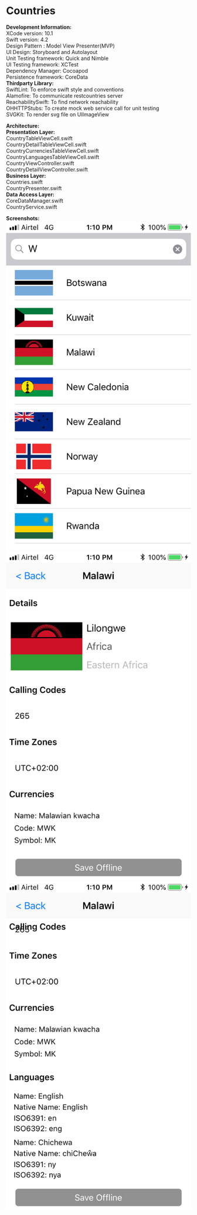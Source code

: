 # Countries

<b>Development Information:</b><br>
 XCode version: 10.1<br>
 Swift version: 4.2<br>
 Design Pattern : Model View Presenter(MVP)<br>
 UI Design: Storyboard and Autolayout<br>
 Unit Testing framework: Quick and Nimble<br>
 UI Testing framework: XCTest<br>
 Dependency Manager: Cocoapod<br>
 Persistence framework: CoreData<br>
 <b>Thirdparty Library:</b><br>
    SwiftLint: To enforce swift style and conventions<br>
    Alamofire: To communicate restcountries server<br>
    ReachabilitySwift: To find network reachability<br>
    OHHTTPStubs: To create mock web service call for unit testing<br>
    SVGKit: To render svg file on UIImageView<br>
 
 <b>Architecture:</b><br>
    <b>Presentation Layer:</b><br>
        CountryTableViewCell.swift<br>
        CountryDetailTableViewCell.swift<br>
        CountryCurrenciesTableViewCell.swift<br>
        CountryLanguagesTableViewCell.swift<br>
        CountryViewController.swift<br>
        CountryDetailViewController.swift<br>
    <b>Business Layer:</b><br>
        Countries.swift<br>
        CountryPresenter.swift<br>
    <b>Data Access Layer:</b><br>
        CoreDataManager.swift<br>
        CountryService.swift<br>
  
 <b>Screenshots:</b><br>
![alt text](CountryList.png "Home Screen")
![alt text](CountryDetail1.png "Country Detail Screen")
![alt text](CountryDetail2.png "Country Detail Screen Contd.")
